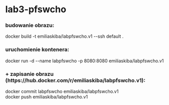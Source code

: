 # lab3-pfswcho

<h3>budowanie obrazu:</h3>
docker build -t emiliaskiba/labpfswcho.v1 --ssh default .

<h3>uruchomienie kontenera:</h3>
docker run -d --name labpfswcho -p 8080:8080 emiliaskiba/labpfswcho.v1


<h3>+ zapisanie obrazu (https://hub.docker.com/r/emiliaskiba/labpfswcho.v1): </h3>

docker commit labpfswcho emiliaskiba/labpfswcho.v1 <br>
docker push emiliaskiba/labpfswcho.v1

